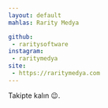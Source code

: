 ```yaml
---
layout: default
mahlas: Rarity Medya

github: 
 - raritysoftware
instagram:
 - raritymedya
site:
 - https://raritymedya.com
---
```


Takipte kalın 😉.
